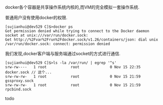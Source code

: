 
docker各个容器是共享操作系统内核的,而VM的完全模拟一套操作系统.

普通用户没有使用docker的权限.

	[sujianhui@dev529 C]$>docker ps
	Got permission denied while trying to connect to the Docker daemon socket at unix:///var/run/docker.sock: 
	Get http://%2Fvar%2Frun%2Fdocker.sock/v1.26/containers/json: dial unix /var/run/docker.sock: connect: permission denied

	
我们发现,docker客户端与服务端通过socket的方式进行通信.

	[sujianhui@dev529 C]$>ls -la /var/run/ | egrep '^s'
	srw-rw----   1 root           root              0 Nov 15 22:35 docker.sock // 这个...
	srw-rw-rw-   1 root           root              0 Nov 15 21:59 gssproxy.sock
	srw-rw-rw-   1 root           root              0 Nov 15 21:59 rpcbind.sock


todo
